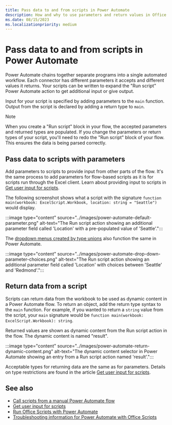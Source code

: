 ```yaml
---
title: Pass data to and from scripts in Power Automate
description: How and why to use parameters and return values in Office Scripts with Power Automate.
ms.date: 08/15/2023
ms.localizationpriority: medium
---
```


# Pass data to and from scripts in Power Automate

Power Automate chains together separate programs into a single automated workflow. Each connector has different parameters it accepts and different values it returns. Your scripts can be written to expand the "Run script" Power Automate action to get additional input or give output.

Input for your script is specified by adding parameters to the `main` function. Output from the script is declared by adding a return type to `main`.

> [!NOTE]
> When you create a "Run script" block in your flow, the accepted parameters and returned types are populated. If you change the parameters or return types of your script, you'll need to redo the "Run script" block of your flow. This ensures the data is being parsed correctly.

## Pass data to scripts with parameters

Add parameters to scripts to provide input from other parts of the flow. It's the same process to add parameters for flow-based scripts as it is for scripts run through the Excel client. Learn about providing input to scripts in [Get user input for scripts](user-input.md).

The following screenshot shows what a script with the signature `function main(workbook: ExcelScript.Workbook, location: string = "Seattle")` would display.

:::image type="content" source="../images/power-automate-default-parameter.png" alt-text="The Run script action showing an additional parameter field called 'Location' with a pre-populated value of 'Seattle'.":::

The [dropdown menus created by type unions](user-input.md#dropdown-lists-for-parameters) also function the same in Power Automate.

:::image type="content" source="../images/power-automate-drop-down-parameter-choices.png" alt-text="The Run script action showing an additional parameter field called 'Location' with choices between 'Seattle' and 'Redmond'.":::

## Return data from a script

Scripts can return data from the workbook to be used as dynamic content in a Power Automate flow. To return an object, add the return type syntax to the `main` function. For example, if you wanted to return a `string` value from the script, your `main` signature would be `function main(workbook: ExcelScript.Workbook): string`.

Returned values are shown as dynamic content from the Run script action in the flow. The dynamic content is named "result".

:::image type="content" source="../images/power-automate-return-dynamic-content.png" alt-text="The dynamic content selector in Power Automate showing an entry from a Run script action named 'result'.":::

Acceptable types for returning data are the same as for parameters. Details on type restrictions are found in the article [Get user input for scripts](user-input.md#type-restrictions).

## See also

- [Call scripts from a manual Power Automate flow](../tutorials/excel-power-automate-manual.md)
- [Get user input for scripts](user-input.md)
- [Run Office Scripts with Power Automate](power-automate-integration.md)
- [Troubleshooting information for Power Automate with Office Scripts](../testing/power-automate-troubleshooting.md)
